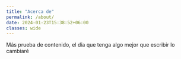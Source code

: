 ```yaml
---
title: "Acerca de"
permalink: /about/
date: 2024-01-23T15:38:52+06:00
classes: wide
---
```


Más prueba de contenido, el día que tenga algo mejor que escribir lo cambiaré
